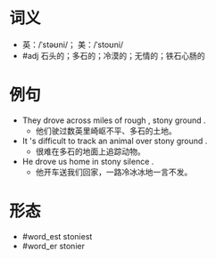# 词义
- 英：/ˈstəʊni/； 美：/ˈstoʊni/
- #adj 石头的；多石的；冷漠的；无情的；铁石心肠的
# 例句
- They drove across miles of rough , stony ground .
	- 他们驶过数英里崎岖不平、多石的土地。
- It 's difficult to track an animal over stony ground .
	- 很难在多石的地面上追踪动物。
- He drove us home in stony silence .
	- 他开车送我们回家，一路冷冰冰地一言不发。
# 形态
- #word_est stoniest
- #word_er stonier
